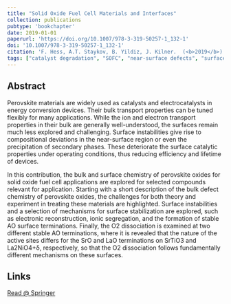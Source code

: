 ```yaml
---
title: "Solid Oxide Fuel Cell Materials and Interfaces"
collection: publications
pubtype: 'bookchapter'
date: 2019-01-01
paperurl: 'https://doi.org/10.1007/978-3-319-50257-1_132-1'
doi: '10.1007/978-3-319-50257-1_132-1'
citation: 'F. Hess, A.T. Staykov, B. Yildiz, J. Kilner.  (<b>2019</b>) In: Andreoni W., Yip S. (eds) Handbook of Materials Modeling. Springer, Cham.'
tags: ["catalyst degradation", "SOFC", "near-surface defects", "surface defects", "perovskite oxides", "defect chemistry", "surface defects"]
---
```



Abstract
--------

Perovskite materials are widely used as catalysts and electrocatalysts in energy conversion devices. Their bulk transport properties can be tuned flexibly for many applications. While the ion and electron transport properties in their bulk are generally well-understood, the surfaces remain much less explored and challenging. Surface instabilities give rise to compositional deviations in the near-surface region or even the precipitation of secondary phases. These deteriorate the surface catalytic properties under operating conditions, thus reducing efficiency and lifetime of devices.

In this contribution, the bulk and surface chemistry of perovskite oxides for solid oxide fuel cell applications are explored for selected compounds relevant for application. Starting with a short description of the bulk defect chemistry of perovskite oxides, the challenges for both theory and experiment in treating these materials are highlighted. Surface instabilities and a selection of mechanisms for surface stabilization are explored, such as electronic reconstruction, ionic segregation, and the formation of stable AO surface terminations. Finally, the O2 dissociation is examined at two different stable AO terminations, where it is revealed that the nature of the active sites differs for the SrO and LaO terminations on SrTiO3 and La2NiO4+δ, respectively, so that the O2 dissociation follows fundamentally different mechanisms on these surfaces.

Links
------

<i class="fa fa-external-link-alt" aria-hidden="true" title="external link"></i> [Read @ Springer](https://link.springer.com/referenceworkentry/10.1007%2F978-3-319-50257-1_132-1)